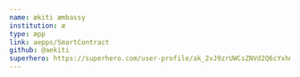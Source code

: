 ```yaml
---
name: ækiti æmbassy
institution: æ
type: æpp
link: aepps/SmartContract
github: @aekiti
superhero: https://superhero.com/user-profile/ak_2vJ9zrUWCsZNVd2Q6cYxhmBoEZ1ewTSAhoQ81L9pnTyh2tJBeJ
---
```

